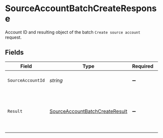 # SourceAccountBatchCreateResponse

Account ID and resulting object of the batch `Create source account` request.


## Fields

| Field                                                                                   | Type                                                                                    | Required                                                                                | Description                                                                             | Example                                                                                 |
| --------------------------------------------------------------------------------------- | --------------------------------------------------------------------------------------- | --------------------------------------------------------------------------------------- | --------------------------------------------------------------------------------------- | --------------------------------------------------------------------------------------- |
| `SourceAccountId`                                                                       | *string*                                                                                | :heavy_minus_sign:                                                                      | Unique ID for the source account.                                                       | 12345                                                                                   |
| `Result`                                                                                | [SourceAccountBatchCreateResult](../../Models/Shared/SourceAccountBatchCreateResult.md) | :heavy_minus_sign:                                                                      | Status details and corresponding object of the `Create account` operation.              |                                                                                         |